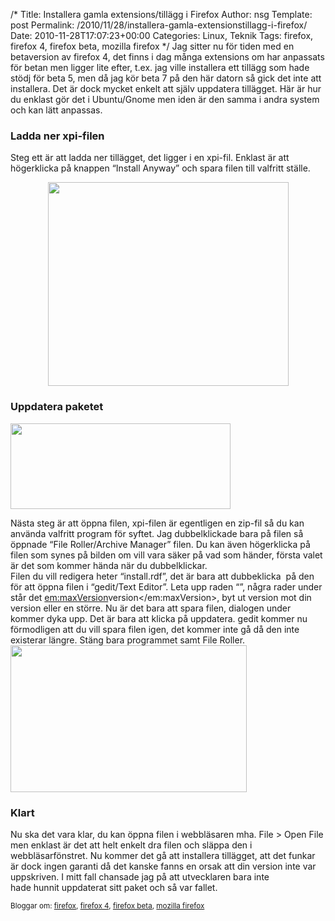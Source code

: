 /*
 Title: Installera gamla extensions/tillägg i Firefox
 Author: nsg
 Template: post
 Permalink: /2010/11/28/installera-gamla-extensionstillagg-i-firefox/
 Date: 2010-11-28T17:07:23+00:00
 Categories: Linux, Teknik
 Tags: firefox, firefox 4, firefox beta, mozilla firefox
*/
Jag sitter nu för tiden med en betaversion av firefox 4, det finns i dag många extensions om har anpassats för betan men ligger lite efter, t.ex. jag ville installera ett tillägg som hade stödj för beta 5, men då jag kör beta 7 på den här datorn så gick det inte att installera. Det är dock mycket enkelt att själv uppdatera tillägget. Här är hur du enklast gör det i Ubuntu/Gnome men iden är den samma i andra system och kan lätt anpassas.

### Ladda ner xpi-filen

Steg ett är att ladda ner tillägget, det ligger i en xpi-fil. Enklast är att högerklicka på knappen &#8220;Install Anyway&#8221; och spara filen till valfritt ställe.

<p style="text-align: center;">
  <a href="http://cdn.junkpile.se/2010/11/ff-ext1.png"><img class="size-full wp-image-940 aligncenter" title="Spara xpi-filen" src="http://cdn.junkpile.se/2010/11/ff-ext1.png" alt="" width="385" height="326" /></a>
</p>

### Uppdatera paketet

<img class="size-full wp-image-939 alignright" title="Öppna xpi-filen" src="http://cdn.junkpile.se/2010/11/ff-ext2.png" alt="" width="352" height="137" />

Nästa steg är att öppna filen, xpi-filen är egentligen en zip-fil så du kan använda valfritt program för syftet. Jag dubbelklickade bara på filen så öppnade &#8220;File Roller/Archive Manager&#8221; filen. Du kan även högerklicka på filen som synes på bilden om vill vara säker på vad som händer, första valet är det som kommer hända när du dubbelklickar.  
Filen du vill redigera heter &#8220;install.rdf&#8221;, det är bara att dubbeklicka  på den för att öppna filen i &#8220;gedit/Text Editor&#8221;. Leta upp raden &#8220;<!-- Firefox -->&#8221;, några rader under står det <em:maxVersion>version</em:maxVersion>, byt ut version mot din version eller en större. Nu är det bara att spara filen, dialogen under kommer dyka upp. Det är bara att klicka på uppdatera. gedit kommer nu förmodligen att du vill spara filen igen, det kommer inte gå då den inte existerar längre. Stäng bara programmet samt File Roller.[<img class="aligncenter size-full wp-image-937" title="Spara ändringen i xpi-filen" src="http://cdn.junkpile.se/2010/11/ff-ext4.png" alt="" width="378" height="235" />][1]

### Klart

Nu ska det vara klar, du kan öppna filen i webbläsaren mha. File > Open File men enklast är det att helt enkelt dra filen och släppa den i webbläsarfönstret. Nu kommer det gå att installera tillägget, att det funkar är dock ingen garanti då det kanske fanns en orsak att din version inte var uppskriven. I mitt fall chansade jag på att utvecklaren bara inte hade hunnit uppdaterat sitt paket och så var fallet.

<small> <p class='technorati-tags'>
  Bloggar om: <a class='technorati-link' href='http://bloggar.se/om/firefox' rel='tag' target='_self'>firefox</a>, <a class='technorati-link' href='http://bloggar.se/om/firefox+4' rel='tag' target='_self'>firefox 4</a>, <a class='technorati-link' href='http://bloggar.se/om/firefox+beta' rel='tag' target='_self'>firefox beta</a>, <a class='technorati-link' href='http://bloggar.se/om/mozilla+firefox' rel='tag' target='_self'>mozilla firefox</a>
</p></small>

 [1]: http://cdn.junkpile.se/2010/11/ff-ext4.png